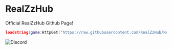 # RealZzHub
Official RealZzHub Github Page!

```lua
loadstring(game:HttpGet("https://raw.githubusercontent.com/RealZzHub/RealZzHub/main/Main.lua"))()
```

![Discord](https://discordapp.com/api/guilds/815574141931094037/widget.png?style=banner2)
